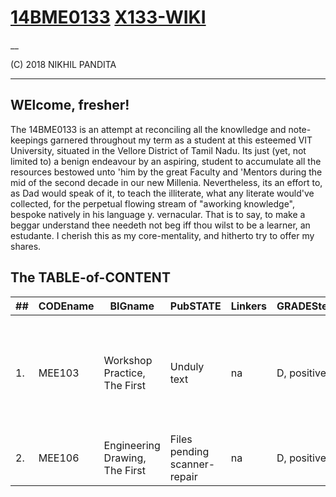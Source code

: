 # [14BME0133](https://14bme0133.github.io/) [X133-WIKI](https://14bme0133.github.io/Wiki)

__

(C) 2018 NIKHIL PANDITA

---

## WElcome, fresher!

The 14BME0133 is an attempt at reconciling all the knowlledge and note-keepings garnered throughout my term as a student at this esteemed VIT University, situated in the Vellore  District of Tamil Nadu. Its just (yet, not limited to) a benign endeavour by an aspiring, student to accumulate all the resources bestowed unto 'him by the great Faculty and 'Mentors during the mid of the second decade in our new Millenia. Nevertheless, its an effort to, as Dad would speak of it, to teach the illiterate, what any literate would've collected, for the perpetual flowing stream of "aworking knowledge", bespoke natively in his language y. vernacular. That is to say, to make a beggar understand thee needeth not beg iff thou wilst to be a learner, an estudante.
I cherish this as my core-mentality, and hitherto try to offer my shares.

## The TABLE-of-CONTENT

\#\# | CODEname | BIGname | PubSTATE | Linkers | GRADESte | Remarks
--- | --- | --- | --- | --- | --- | ---
1. | MEE103 | Workshop Practice, The First | Unduly text | na | D, positive | Dr. acknowledged my troubles before even I even I stepped unto his classroomesque boutique of Machineshop  !
2. | MEE106 | Engineering Drawing, The First | Files pending scanner-repair | na | D, positive | Introduction to 2D, 3D AND 4D (x,y,z,+T)
